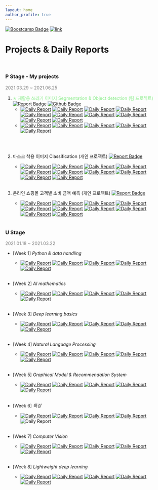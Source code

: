 ```yaml
---
layout: home
author_profile: true
---
```


[![Boostcamp Badge](https://img.shields.io/badge/Boostcamp-AI%20Tech-02c73?style=flat)](https://boostcamp.connect.or.kr/program.html)
[![link](https://img.shields.io/badge/Review-합격후기-gold?style=flat)](https://www.philgineer.com/2021/02/ai-tech.html)
# **Projects & Daily Reports**
<br>

### **P Stage** - <span style="font-size:12pt">My projects</span>
<span style="color:grey">2021.03.29 ~ 2021.06.25</span>

1. <span style="color:lightgreen">✭ 재활용 쓰레기 이미지 Segmentation & Object detection (팀 프로젝트)</span>
    [![Report Badge](https://img.shields.io/badge/REPORT-161c22?style=flat&logo=gitbook&link=https://github.com/philgineer/)](https://www.notion.so/Wrap-up-Report-41bca8c9ca5645bf8d15e6c395b2cd6b)
    [![Github Badge](https://img.shields.io/badge/CODE-161c22?style=flat&logo=github&link=https://github.com/philgineer/)](https://github.com/philgineer)
    * [![Daily Report](https://img.shields.io/badge/Day01-45ADA8?style=flat)](https://philgineer.github.io/boostcamp-301)
    [![Daily Report](https://img.shields.io/badge/Day02-45ADA8?style=flat)](https://philgineer.github.io/boostcamp-302)
    [![Daily Report](https://img.shields.io/badge/Day03-45ADA8?style=flat)](https://philgineer.github.io/boostcamp-303)
    [![Daily Report](https://img.shields.io/badge/Day04-45ADA8?style=flat)](https://philgineer.github.io/boostcamp-304)
    [![Daily Report](https://img.shields.io/badge/Day05-45ADA8?style=flat)](https://philgineer.github.io/boostcamp-305)
    [![Daily Report](https://img.shields.io/badge/Day06-45ADA8?style=flat)](https://philgineer.github.io/boostcamp-306)
    [![Daily Report](https://img.shields.io/badge/Day07-45ADA8?style=flat)](https://philgineer.github.io/boostcamp-307)
    [![Daily Report](https://img.shields.io/badge/Day08-45ADA8?style=flat)](https://philgineer.github.io/boostcamp-308)
    [![Daily Report](https://img.shields.io/badge/Day09-45ADA8?style=flat)](https://philgineer.github.io/boostcamp-309)
    [![Daily Report](https://img.shields.io/badge/Day10-45ADA8?style=flat)](https://philgineer.github.io/boostcamp-310)
    * [![Daily Report](https://img.shields.io/badge/Day11-45ADA8?style=flat)](https://philgineer.github.io/boostcamp-311)
    [![Daily Report](https://img.shields.io/badge/Day12-45ADA8?style=flat)](https://philgineer.github.io/boostcamp-312)
    [![Daily Report](https://img.shields.io/badge/Day13-45ADA8?style=flat)](https://philgineer.github.io/boostcamp-313)
    [![Daily Report](https://img.shields.io/badge/Day14-45ADA8?style=flat)](https://philgineer.github.io/boostcamp-314)
    [![Daily Report](https://img.shields.io/badge/Day15-45ADA8?style=flat)](https://philgineer.github.io/boostcamp-315)
    <!-- [![Daily Report](https://img.shields.io/badge/Day16-45ADA8?style=flat)](https://philgineer.github.io/boostcamp-316)
    [![Daily Report](https://img.shields.io/badge/Day17-45ADA8?style=flat)](https://philgineer.github.io/boostcamp-317)
    [![Daily Report](https://img.shields.io/badge/Day18-45ADA8?style=flat)](https://philgineer.github.io/boostcamp-318)
    [![Daily Report](https://img.shields.io/badge/Day19-45ADA8?style=flat)](https://philgineer.github.io/boostcamp-319)
    [![Daily Report](https://img.shields.io/badge/Day20-45ADA8?style=flat)](https://philgineer.github.io/boostcamp-320) -->
<br><br>

2. 마스크 착용 이미지 Classification (개인 프로젝트)
    [![Report Badge](https://img.shields.io/badge/REPORT-161c22?style=flat&logo=gitbook&link=https://github.com/philgineer/)](./reports/project1.html)
    * [![Daily Report](https://img.shields.io/badge/Day01-purple?style=flat)](https://philgineer.github.io/boostcamp-101)
    [![Daily Report](https://img.shields.io/badge/Day02-purple?style=flat)](https://philgineer.github.io/boostcamp-102)
    [![Daily Report](https://img.shields.io/badge/Day03-purple?style=flat)](https://philgineer.github.io/boostcamp-103)
    [![Daily Report](https://img.shields.io/badge/Day04-purple?style=flat)](https://philgineer.github.io/boostcamp-104)
    [![Daily Report](https://img.shields.io/badge/Day05-purple?style=flat)](https://philgineer.github.io/boostcamp-105)
    [![Daily Report](https://img.shields.io/badge/Day06-purple?style=flat)](https://philgineer.github.io/boostcamp-106)
    [![Daily Report](https://img.shields.io/badge/Day07-purple?style=flat)](https://philgineer.github.io/boostcamp-107)
    [![Daily Report](https://img.shields.io/badge/Day08-purple?style=flat)](https://philgineer.github.io/boostcamp-108)
    [![Daily Report](https://img.shields.io/badge/Day09-purple?style=flat)](https://philgineer.github.io/boostcamp-109)
    [![Daily Report](https://img.shields.io/badge/Day10-purple?style=flat)](https://philgineer.github.io/boostcamp-110)
<br><br>

1. 온라인 쇼핑몰 고객별 소비 금액 예측 (개인 프로젝트)
    [![Report Badge](https://img.shields.io/badge/REPORT-161c22?style=flat&logo=gitbook&link=https://github.com/philgineer/)](./reports/project2.html)
    * [![Daily Report](https://img.shields.io/badge/Day01-brown?style=flat)](https://philgineer.github.io/boostcamp-201)
    [![Daily Report](https://img.shields.io/badge/Day02-brown?style=flat)](https://philgineer.github.io/boostcamp-202)
    [![Daily Report](https://img.shields.io/badge/Day03-brown?style=flat)](https://philgineer.github.io/boostcamp-203)
    [![Daily Report](https://img.shields.io/badge/Day04-brown?style=flat)](https://philgineer.github.io/boostcamp-204)
    [![Daily Report](https://img.shields.io/badge/Day05-brown?style=flat)](https://philgineer.github.io/boostcamp-205)
    [![Daily Report](https://img.shields.io/badge/Day06-brown?style=flat)](https://philgineer.github.io/boostcamp-206)
    [![Daily Report](https://img.shields.io/badge/Day07-brown?style=flat)](https://philgineer.github.io/boostcamp-207)
    [![Daily Report](https://img.shields.io/badge/Day08-brown?style=flat)](https://philgineer.github.io/boostcamp-208)
    [![Daily Report](https://img.shields.io/badge/Day09-brown?style=flat)](https://philgineer.github.io/boostcamp-209)
    [![Daily Report](https://img.shields.io/badge/Day10-brown?style=flat)](https://philgineer.github.io/boostcamp-210)
<br><br>



### **U Stage**
<span style="color:grey">2021.01.18 ~ 2021.03.22</span>

* [Week 1] *Python & data handling*
    * [![Daily Report](https://img.shields.io/badge/Day01-red?style=flat)](https://philgineer.github.io/boostcamp-001)
    [![Daily Report](https://img.shields.io/badge/Day02-orange?style=flat)](https://philgineer.github.io/boostcamp-002)
    [![Daily Report](https://img.shields.io/badge/Day03-yellow?style=flat)](https://philgineer.github.io/boostcamp-003)
    [![Daily Report](https://img.shields.io/badge/Day04-green?style=flat)](https://philgineer.github.io/boostcamp-004)
    [![Daily Report](https://img.shields.io/badge/Day05-blue?style=flat)](https://philgineer.github.io/boostcamp-005)
<br><br>

* [Week 2] *AI mathematics*
    * [![Daily Report](https://img.shields.io/badge/Day06-red?style=flat)](https://philgineer.github.io/boostcamp-006)
    [![Daily Report](https://img.shields.io/badge/Day07-orange?style=flat)](https://philgineer.github.io/boostcamp-007)
    [![Daily Report](https://img.shields.io/badge/Day08-yellow?style=flat)](https://philgineer.github.io/boostcamp-008)
    [![Daily Report](https://img.shields.io/badge/Day09-green?style=flat)](https://philgineer.github.io/boostcamp-009)
    [![Daily Report](https://img.shields.io/badge/Day10-blue?style=flat)](https://philgineer.github.io/boostcamp-010)
<br><br>

* [Week 3] *Deep learning basics*
    * [![Daily Report](https://img.shields.io/badge/Day11-red?style=flat)](https://philgineer.github.io/boostcamp-011)
    [![Daily Report](https://img.shields.io/badge/Day12-orange?style=flat)](https://philgineer.github.io/boostcamp-012)
    [![Daily Report](https://img.shields.io/badge/Day13-yellow?style=flat)](https://philgineer.github.io/boostcamp-013)
    [![Daily Report](https://img.shields.io/badge/Day14-green?style=flat)](https://philgineer.github.io/boostcamp-014)
    [![Daily Report](https://img.shields.io/badge/Day15-blue?style=flat)](https://philgineer.github.io/boostcamp-015)
<br><br>

* [Week 4] *Natural Language Processing*
    * [![Daily Report](https://img.shields.io/badge/Day16-red?style=flat)](https://philgineer.github.io/boostcamp-016)
    [![Daily Report](https://img.shields.io/badge/Day17-orange?style=flat)](https://philgineer.github.io/boostcamp-017)
    [![Daily Report](https://img.shields.io/badge/Day18-yellow?style=flat)](https://philgineer.github.io/boostcamp-018)
    [![Daily Report](https://img.shields.io/badge/Day19-green?style=flat)](https://philgineer.github.io/boostcamp-019)
    [![Daily Report](https://img.shields.io/badge/Day20-blue?style=flat)](https://philgineer.github.io/boostcamp-020)
<br><br>

* [Week 5] *Graphical Model & Recommendation System*
    * [![Daily Report](https://img.shields.io/badge/Day21-red?style=flat)](https://philgineer.github.io/boostcamp-021)
    [![Daily Report](https://img.shields.io/badge/Day22-orange?style=flat)](https://philgineer.github.io/boostcamp-022)
    [![Daily Report](https://img.shields.io/badge/Day23-yellow?style=flat)](https://philgineer.github.io/boostcamp-023)
    [![Daily Report](https://img.shields.io/badge/Day24-green?style=flat)](https://philgineer.github.io/boostcamp-024)
    [![Daily Report](https://img.shields.io/badge/Day25-blue?style=flat)](https://philgineer.github.io/boostcamp-025)
<br><br>

* [Week 6] *특강*
    * [![Daily Report](https://img.shields.io/badge/Day26-red?style=flat)](https://philgineer.github.io/boostcamp-026)
    [![Daily Report](https://img.shields.io/badge/Day27-orange?style=flat)](https://philgineer.github.io/boostcamp-027)
    [![Daily Report](https://img.shields.io/badge/Day28-yellow?style=flat)](https://philgineer.github.io/boostcamp-028)
    [![Daily Report](https://img.shields.io/badge/Day29-green?style=flat)](https://philgineer.github.io/boostcamp-029)
    ![Daily Report](https://img.shields.io/badge/공휴일-grey?style=flat)
<br><br>

* [Week 7] *Computer Vision*
    * [![Daily Report](https://img.shields.io/badge/Day31-red?style=flat)](https://philgineer.github.io/boostcamp-031)
    [![Daily Report](https://img.shields.io/badge/Day32-orange?style=flat)](https://philgineer.github.io/boostcamp-032)
    [![Daily Report](https://img.shields.io/badge/Day33-yellow?style=flat)](https://philgineer.github.io/boostcamp-033)
    [![Daily Report](https://img.shields.io/badge/Day34-green?style=flat)](https://philgineer.github.io/boostcamp-034)
    [![Daily Report](https://img.shields.io/badge/Day35-blue?style=flat)](https://philgineer.github.io/boostcamp-035)
<br><br>

* [Week 8] *Lightweight deep learning*
    * [![Daily Report](https://img.shields.io/badge/Day36-red?style=flat)](https://philgineer.github.io/boostcamp-036)
    [![Daily Report](https://img.shields.io/badge/Day37-orange?style=flat)](https://philgineer.github.io/boostcamp-037)
    [![Daily Report](https://img.shields.io/badge/Day38-yellow?style=flat)](https://philgineer.github.io/boostcamp-038)
    [![Daily Report](https://img.shields.io/badge/Day39-green?style=flat)](https://philgineer.github.io/boostcamp-039)
    [![Daily Report](https://img.shields.io/badge/Day40-blue?style=flat)](https://philgineer.github.io/boostcamp-040)
<br><br>

